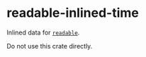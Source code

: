 # readable-inlined-time
Inlined data for [`readable`](https://docs.rs/readable).

Do not use this crate directly.

